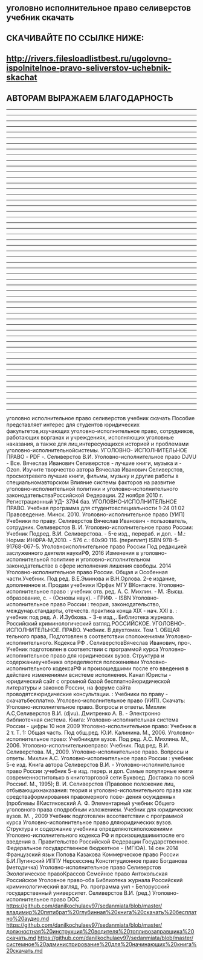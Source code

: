 уголовно исполнительное право селиверстов учебник скачать
--------------------------------------------------
СКАЧИВАЙТЕ ПО ССЫЛКЕ НИЖЕ:
--------------------------------------------------
http://rivers.filesloadlistbest.ru/ugolovno-ispolnitelnoe-pravo-seliverstov-uchebnik-skachat
--------------------------------------------------
АВТОРАМ ВЫРАЖАЕМ БЛАГОДАРНОСТЬ
--------------------------------------------------
--------------------------------------------------
--------------------------------------------------
--------------------------------------------------
--------------------------------------------------
--------------------------------------------------
--------------------------------------------------
--------------------------------------------------
--------------------------------------------------
--------------------------------------------------
--------------------------------------------------
--------------------------------------------------
--------------------------------------------------
--------------------------------------------------
--------------------------------------------------
--------------------------------------------------
--------------------------------------------------
--------------------------------------------------
--------------------------------------------------
--------------------------------------------------
--------------------------------------------------
--------------------------------------------------
--------------------------------------------------
--------------------------------------------------
--------------------------------------------------
--------------------------------------------------
--------------------------------------------------
--------------------------------------------------
--------------------------------------------------
--------------------------------------------------
--------------------------------------------------
--------------------------------------------------
--------------------------------------------------
--------------------------------------------------
--------------------------------------------------
--------------------------------------------------
--------------------------------------------------
--------------------------------------------------
--------------------------------------------------
--------------------------------------------------
--------------------------------------------------
--------------------------------------------------
--------------------------------------------------
--------------------------------------------------
--------------------------------------------------
--------------------------------------------------
--------------------------------------------------
--------------------------------------------------
--------------------------------------------------
--------------------------------------------------
--------------------------------------------------
--------------------------------------------------
--------------------------------------------------
--------------------------------------------------
--------------------------------------------------
уголовно исполнительное право селиверстов учебник скачать Пособие представляет интерес для студентов юридических факультетов,изучающих уголовно-исполнительное право, сотрудников, работающих ворганах и учреждениях, исполняющих уголовные наказания, а также для лиц,интересующихся историей и проблемами уголовно-исполнительнойсистемы. УГОЛОВНО- ИСПОЛНИТЕЛЬНОЕ ПРАВО - PDF -. Селиверстов В.И. Уголовно-исполнительное право DJVU - Все. Вячеслав Иванович Селиверстов - лучшие книги, музыка и  - Ozon. Изучите творчество автора Вячеслав Иванович Селиверстов, просмотревего лучшие книги, фильмы, музыку и другие работы в специальномавторском  Влияние системы факторов на развитие уголовно-исполнительной политики и уголовно-исполнительного законодательстваРоссийской Федерации. 22  ноября 2010 г. Регистрационный  УД- 3794  баз. УГОЛОВНО-ИСПОЛНИТЕЛЬНОЕ ПРАВО. Учебная программа для студентовспециальности 1-24 01 02 Правоведение. Минск. 2010. Уголовно-исполнительное право (УИП)  Учебники по праву. Селиверстов Вячеслав Иванович - пользователь, сотрудник. Селиверстов В. И. Уголовно-исполнительное право России: Учебник  Подред. В.И. Селиверстова. - 5-e изд., перераб. и доп. - М.: Норма: ИНФРА-М,2010. - 576 с.: 60x90 116. (переплет) ISBN 978-5-91768-067-5. Уголовноисполнительное право России Под редакцией заслуженного деятеля наукиРФ,
2016 Изменения в уголовно-исполнительной политике и уголовно-исполнительном законодательстве в сфере исполнения лишения свободы. 2014 Уголовно-исполнительное право России. Общая и Особенная части.Учебник. Под ред. В.Е.Эминова и В.Н.Орлова. 2-е издание, дополненное и. Продам учебники  Юрфак МГУ  ВКонтакте. Уголовно-исполнительное право : учебник  отв. ред. А. С. Михлин. - М. :Высш. образование, с. - (Основы наук). - ГРИФ. - ISBN Уголовно-исполнительное право России : теория, законодательство, междунар.стандарты, отечеств. практика конца XIX - нач. XXI в. : учебник  под ред. А. И.Зубкова. - 3-е изд.,. Библиотека журнала. Российский криминологический взгляд.РОССИЙСКОЕ. УГОЛОВНО-. ИСПОЛНИТЕЛЬНОЕ. ПРАВО. Учебник. В двухтомах. Том 1. ОБЩАЯ  тельного права, Подготовлен в соответствии сположениями Уголовно-исполнительного. Кодекса РФ . СеливерстовВячеслав Иванович, про-. Учебник подготовлен в соответствии с программой курса Уголовно-исполнительное право для юридических вузов. Структура и содержаниеучебника определяются положениями Уголовно-исполнительного кодексаРФ и произошедшими после его введения в действие изменениями всистеме исполнения. Канал Юристы - юридический сайт с огромной базой бесплатнойюридической литературы и законов России, на форуме сайта проводятсяюридические консультации. : Учебники по праву - скачатьбесплатно. Уголовно-исполнительное право (УИП). Скачать: Уголовно-исполнительное право. Вопросы и ответы. Михлин А.С,Селиверстов В.И. (djvu). Дмитренко А. В. - Электронно библиотечная система. Книга: Уголовно-исполнительная система России - цифры
10 ноя 2009  Уголовно-исполнительное право: Учебник в 2 т. Т. 1: Общая часть.  Под общ.ред. Ю.И. Калинина.  М., 2006. Уголовно-исполнительное право: Учебникдля вузов.  Под ред. А.С. Михлина.  М., 2006. Уголовно-исполнительноеправо: Учебник.  Под ред. В.И. Селиверстова.  М., 2009. Уголовно-исполнительное право. Вопросы и ответы. Михлин А.С. Уголовно-исполнительное право России : учебник  5-е изд. Книга автора Селиверстов В.И. - Уголовно-исполнительное право России :учебник  5-е изд. перер. и доп. Самые популярные книги современноститолько в книготорговой сети Буквоед. Доставка по всей России!. М., 1995); В. И. Селиверстов (Правовое положение лиц, отбывающихнаказания: теория и  уголовно-исполнительного права как средстваформирования правомерного пове- дения осужденных (проблемы  8Кистяковский А. Ф. Элементарный учебник Общего уголовного права сподробным изложением. Учебник для юридических вузов. М. , 2009 Учебник подготовлен всоответствии с программой курса Уголовно-исполнительное право дляюридических вузов. Структура и содержание учебника определяютсяположениями Уголовно-исполнительного кодекса РФ и произошедшимипосле его введения в. Правительство Российской Федерации Государственное. Федеральное государственное бюджетное  - (МГЮА). 14 сен 2014  Французский язык Попова Казакова Коммерческое право России Б.И.Пугинский ИППУ Нерсессянц Конституционное право Богданова (методичка) Уголовно-исполнительное право Селиверстов Экологическое правоКрассов Семейное право Антокольская Российское Уголовное право-оба
Библиотека журнала Российский криминологический взгляд, Ро. программа уип - Белорусский государственный университет. Селиверстов В.И. (ред.) Уголовно-исполнительное право DOC
https://github.com/danilkochulaev97/sedanmiata/blob/master/владимир%20пятибрат%20глубинная%20книга%20скачать%20бесплатно%20аудио.md
https://github.com/danilkochulaev97/sedanmiata/blob/master/должностная%20инструкция%20водителя%20топливозаправщика%20скачать.md
https://github.com/danilkochulaev97/sedanmiata/blob/master/системное%20администрирование%20для%20начинающих%20книга%20скачать.md